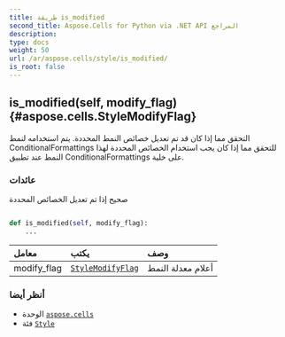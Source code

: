 ```yaml
---
title: طريقة is_modified
second_title: Aspose.Cells for Python via .NET API المراجع
description:
type: docs
weight: 50
url: /ar/aspose.cells/style/is_modified/
is_root: false
---
```

##  is_modified(self, modify_flag) {#aspose.cells.StyleModifyFlag}
التحقق مما إذا كان قد تم تعديل خصائص النمط المحددة.
يتم استخدامه لنمط ConditionalFormattings للتحقق مما إذا كان يجب استخدام الخصائص المحددة لهذا النمط عند تطبيق ConditionalFormattings على خلية.


###  عائدات

صحيح إذا تم تعديل الخصائص المحددة


```python

def is_modified(self, modify_flag):
    ...
```


| معامل| يكتب| وصف|
| :- | :- | :- |
| modify_flag | [`StyleModifyFlag`](/cells/python-net/ar/aspose.cells/stylemodifyflag) | أعلام معدلة النمط|



###  أنظر أيضا
* الوحدة [`aspose.cells`](../../)
* فئة [`Style`](/cells/python-net/ar/aspose.cells/style)
